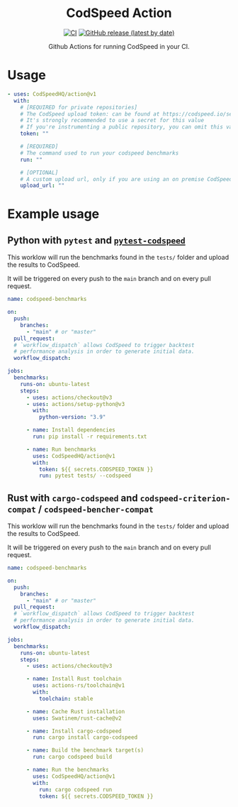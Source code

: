 <div align="center">
<h1>CodSpeed Action</h1>

[![CI](https://github.com/CodSpeedHQ/action/actions/workflows/ci.yml/badge.svg)](https://github.com/CodSpeedHQ/action/actions/workflows/ci.yml)
[![GitHub release (latest by date)](https://img.shields.io/github/v/release/CodSpeedHQ/action)](https://github.com/CodSpeedHQ/action/releases)

Github Actions for running CodSpeed in your CI.

</div>

# Usage

```yaml
- uses: CodSpeedHQ/action@v1
  with:
    # [REQUIRED for private repositories]
    # The CodSpeed upload token: can be found at https://codspeed.io/settings
    # It's strongly recommended to use a secret for this value
    # If you're instrumenting a public repository, you can omit this value
    token: ""

    # [REQUIRED]
    # The command used to run your codspeed benchmarks
    run: ""

    # [OPTIONAL]
    # A custom upload url, only if you are using an on premise CodSpeed instance
    upload_url: ""
```

# Example usage

## Python with `pytest` and [`pytest-codspeed`](https://github.com/CodSpeedHQ/pytest-codspeed)

This worklow will run the benchmarks found in the `tests/` folder and upload the results to CodSpeed.

It will be triggered on every push to the `main` branch and on every pull request.

```yaml
name: codspeed-benchmarks

on:
  push:
    branches:
      - "main" # or "master"
  pull_request:
  # `workflow_dispatch` allows CodSpeed to trigger backtest
  # performance analysis in order to generate initial data.
  workflow_dispatch:

jobs:
  benchmarks:
    runs-on: ubuntu-latest
    steps:
      - uses: actions/checkout@v3
      - uses: actions/setup-python@v3
        with:
          python-version: "3.9"

      - name: Install dependencies
        run: pip install -r requirements.txt

      - name: Run benchmarks
        uses: CodSpeedHQ/action@v1
        with:
          token: ${{ secrets.CODSPEED_TOKEN }}
          run: pytest tests/ --codspeed
```

## Rust with `cargo-codspeed` and `codspeed-criterion-compat` / `codspeed-bencher-compat`

This worklow will run the benchmarks found in the `tests/` folder and upload the results to CodSpeed.

It will be triggered on every push to the `main` branch and on every pull request.

```yml
name: codspeed-benchmarks

on:
  push:
    branches:
      - "main" # or "master"
  pull_request:
  # `workflow_dispatch` allows CodSpeed to trigger backtest
  # performance analysis in order to generate initial data.
  workflow_dispatch:

jobs:
  benchmarks:
    runs-on: ubuntu-latest
    steps:
      - uses: actions/checkout@v3

      - name: Install Rust toolchain
        uses: actions-rs/toolchain@v1
        with:
          toolchain: stable

      - name: Cache Rust installation
        uses: Swatinem/rust-cache@v2

      - name: Install cargo-codspeed
        run: cargo install cargo-codspeed

      - name: Build the benchmark target(s)
        run: cargo codspeed build

      - name: Run the benchmarks
        uses: CodSpeedHQ/action@v1
        with:
          run: cargo codspeed run
          token: ${{ secrets.CODSPEED_TOKEN }}
```

